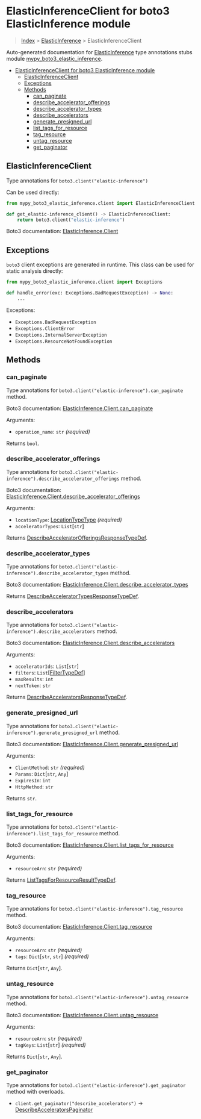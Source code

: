 # ElasticInferenceClient for boto3 ElasticInference module

> [Index](..) > [ElasticInference](.) > ElasticInferenceClient

Auto-generated documentation for
[ElasticInference](https://boto3.amazonaws.com/v1/documentation/api/latest/reference/services/elastic-inference.html#ElasticInference)
type annotations stubs module
[mypy_boto3_elastic_inference](https://pypi.org/project/mypy-boto3-elastic-inference/).

- [ElasticInferenceClient for boto3 ElasticInference module](#elasticinferenceclient-for-boto3-elasticinference-module)
  - [ElasticInferenceClient](#elasticinferenceclient)
  - [Exceptions](#exceptions)
  - [Methods](#methods)
    - [can_paginate](#can_paginate)
    - [describe_accelerator_offerings](#describe_accelerator_offerings)
    - [describe_accelerator_types](#describe_accelerator_types)
    - [describe_accelerators](#describe_accelerators)
    - [generate_presigned_url](#generate_presigned_url)
    - [list_tags_for_resource](#list_tags_for_resource)
    - [tag_resource](#tag_resource)
    - [untag_resource](#untag_resource)
    - [get_paginator](#get_paginator)

## ElasticInferenceClient

Type annotations for `boto3.client("elastic-inference")`

Can be used directly:

```python
from mypy_boto3_elastic_inference.client import ElasticInferenceClient

def get_elastic-inference_client() -> ElasticInferenceClient:
    return boto3.client("elastic-inference")
```

Boto3 documentation:
[ElasticInference.Client](https://boto3.amazonaws.com/v1/documentation/api/latest/reference/services/elastic-inference.html#ElasticInference.Client)

## Exceptions

`boto3` client exceptions are generated in runtime. This class can be used for
static analysis directly:

```python
from mypy_boto3_elastic_inference.client import Exceptions

def handle_error(exc: Exceptions.BadRequestException) -> None:
    ...
```

Exceptions:

- `Exceptions.BadRequestException`
- `Exceptions.ClientError`
- `Exceptions.InternalServerException`
- `Exceptions.ResourceNotFoundException`

## Methods

### can_paginate

Type annotations for `boto3.client("elastic-inference").can_paginate` method.

Boto3 documentation:
[ElasticInference.Client.can_paginate](https://boto3.amazonaws.com/v1/documentation/api/latest/reference/services/elastic-inference.html#ElasticInference.Client.can_paginate)

Arguments:

- `operation_name`: `str` *(required)*

Returns `bool`.

### describe_accelerator_offerings

Type annotations for
`boto3.client("elastic-inference").describe_accelerator_offerings` method.

Boto3 documentation:
[ElasticInference.Client.describe_accelerator_offerings](https://boto3.amazonaws.com/v1/documentation/api/latest/reference/services/elastic-inference.html#ElasticInference.Client.describe_accelerator_offerings)

Arguments:

- `locationType`: [LocationTypeType](./literals.md#locationtypetype)
  *(required)*
- `acceleratorTypes`: `List`\[`str`\]

Returns
[DescribeAcceleratorOfferingsResponseTypeDef](./type_defs.md#describeacceleratorofferingsresponsetypedef).

### describe_accelerator_types

Type annotations for
`boto3.client("elastic-inference").describe_accelerator_types` method.

Boto3 documentation:
[ElasticInference.Client.describe_accelerator_types](https://boto3.amazonaws.com/v1/documentation/api/latest/reference/services/elastic-inference.html#ElasticInference.Client.describe_accelerator_types)

Returns
[DescribeAcceleratorTypesResponseTypeDef](./type_defs.md#describeacceleratortypesresponsetypedef).

### describe_accelerators

Type annotations for `boto3.client("elastic-inference").describe_accelerators`
method.

Boto3 documentation:
[ElasticInference.Client.describe_accelerators](https://boto3.amazonaws.com/v1/documentation/api/latest/reference/services/elastic-inference.html#ElasticInference.Client.describe_accelerators)

Arguments:

- `acceleratorIds`: `List`\[`str`\]
- `filters`: `List`\[[FilterTypeDef](./type_defs.md#filtertypedef)\]
- `maxResults`: `int`
- `nextToken`: `str`

Returns
[DescribeAcceleratorsResponseTypeDef](./type_defs.md#describeacceleratorsresponsetypedef).

### generate_presigned_url

Type annotations for `boto3.client("elastic-inference").generate_presigned_url`
method.

Boto3 documentation:
[ElasticInference.Client.generate_presigned_url](https://boto3.amazonaws.com/v1/documentation/api/latest/reference/services/elastic-inference.html#ElasticInference.Client.generate_presigned_url)

Arguments:

- `ClientMethod`: `str` *(required)*
- `Params`: `Dict`\[`str`, `Any`\]
- `ExpiresIn`: `int`
- `HttpMethod`: `str`

Returns `str`.

### list_tags_for_resource

Type annotations for `boto3.client("elastic-inference").list_tags_for_resource`
method.

Boto3 documentation:
[ElasticInference.Client.list_tags_for_resource](https://boto3.amazonaws.com/v1/documentation/api/latest/reference/services/elastic-inference.html#ElasticInference.Client.list_tags_for_resource)

Arguments:

- `resourceArn`: `str` *(required)*

Returns
[ListTagsForResourceResultTypeDef](./type_defs.md#listtagsforresourceresulttypedef).

### tag_resource

Type annotations for `boto3.client("elastic-inference").tag_resource` method.

Boto3 documentation:
[ElasticInference.Client.tag_resource](https://boto3.amazonaws.com/v1/documentation/api/latest/reference/services/elastic-inference.html#ElasticInference.Client.tag_resource)

Arguments:

- `resourceArn`: `str` *(required)*
- `tags`: `Dict`\[`str`, `str`\] *(required)*

Returns `Dict`\[`str`, `Any`\].

### untag_resource

Type annotations for `boto3.client("elastic-inference").untag_resource` method.

Boto3 documentation:
[ElasticInference.Client.untag_resource](https://boto3.amazonaws.com/v1/documentation/api/latest/reference/services/elastic-inference.html#ElasticInference.Client.untag_resource)

Arguments:

- `resourceArn`: `str` *(required)*
- `tagKeys`: `List`\[`str`\] *(required)*

Returns `Dict`\[`str`, `Any`\].

### get_paginator

Type annotations for `boto3.client("elastic-inference").get_paginator` method
with overloads.

- `client.get_paginator("describe_accelerators")` ->
  [DescribeAcceleratorsPaginator](./paginators.md#describeacceleratorspaginator)
